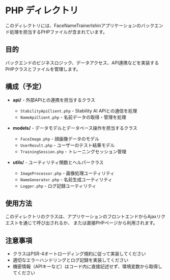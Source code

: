 # PHP ディレクトリ

このディレクトリには、FaceNameTrainerIshinアプリケーションのバックエンド処理を担当するPHPファイルが含まれています。

## 目的

バックエンドのビジネスロジック、データアクセス、API連携などを実装するPHPクラスとファイルを管理します。

## 構成（予定）

- **api/** - 外部APIとの連携を担当するクラス
  - `StabilityApiClient.php` - Stability AI APIとの通信を処理
  - `NameApiClient.php` - 名前データの取得・管理を処理

- **models/** - データモデルとデータベース操作を担当するクラス
  - `FaceImage.php` - 顔画像データのモデル
  - `UserResult.php` - ユーザーのテスト結果モデル
  - `TrainingSession.php` - トレーニングセッション管理

- **utils/** - ユーティリティ関数とヘルパークラス
  - `ImageProcessor.php` - 画像処理ユーティリティ
  - `NameGenerator.php` - 名前生成ユーティリティ
  - `Logger.php` - ログ記録ユーティリティ

## 使用方法

このディレクトリのクラスは、アプリケーションのフロントエンドからAjaxリクエストを通じて呼び出されるか、
または直接PHPページから利用されます。

## 注意事項

- クラスはPSR-4オートローディング規約に従って実装してください
- 適切なエラーハンドリングとログ記録を実装してください
- 機密情報（APIキーなど）はコード内に直接記述せず、環境変数から取得してください
